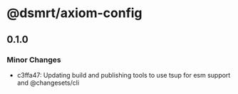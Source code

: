 # @dsmrt/axiom-config

## 0.1.0

### Minor Changes

- c3ffa47: Updating build and publishing tools to use tsup for esm support and @changesets/cli
